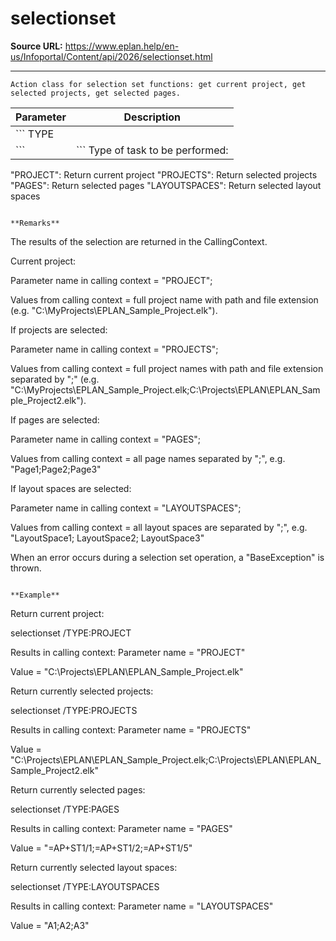 # selectionset

**Source URL:** https://www.eplan.help/en-us/Infoportal/Content/api/2026/selectionset.html

---

```
Action class for selection set functions: get current project, get selected projects, get selected pages.
```

  

| Parameter | Description |
| --- | --- |
| ``` TYPE ``` | ``` Type of task to be performed: "PROJECT": Return current project "PROJECTS": Return selected projects "PAGES": Return selected pages "LAYOUTSPACES": Return selected layout spaces ``` |

**Remarks**

```
The results of the selection are returned in the CallingContext.
Current project:

Parameter name in calling context = "PROJECT";

Values from calling context = full project name with path and file extension (e.g. "C:\MyProjects\EPLAN_Sample_Project.elk").


If projects are selected:

Parameter name in calling context = "PROJECTS";

Values from calling context = full project names with path and file extension separated by ";" (e.g. "C:\MyProjects\EPLAN_Sample_Project.elk;C:\Projects\EPLAN\EPLAN_Sample_Project2.elk").


If pages are selected:

Parameter name in calling context = "PAGES";

Values from calling context = all page names separated by ";", e.g. "Page1;Page2;Page3"


If layout spaces are selected:

Parameter name in calling context = "LAYOUTSPACES";

Values from calling context = all layout spaces are separated by ";", e.g. "LayoutSpace1; LayoutSpace2; LayoutSpace3"

When an error occurs during a selection set operation, a "BaseException" is thrown.
```

**Example**

```
Return current project:

selectionset  /TYPE:PROJECT

Results in calling context: Parameter name = "PROJECT"

Value = "C:\Projects\EPLAN\EPLAN_Sample_Project.elk"

Return currently selected projects:

selectionset  /TYPE:PROJECTS

Results in calling context: Parameter name = "PROJECTS"

Value = "C:\Projects\EPLAN\EPLAN_Sample_Project.elk;C:\Projects\EPLAN\EPLAN_Sample_Project2.elk"

Return currently selected pages:

selectionset  /TYPE:PAGES

Results in calling context: Parameter name = "PAGES"

Value = "=AP+ST1/1;=AP+ST1/2;=AP+ST1/5"

Return currently selected layout spaces:

selectionset  /TYPE:LAYOUTSPACES

Results in calling context: Parameter name = "LAYOUTSPACES"

Value = "A1;A2;A3"

```